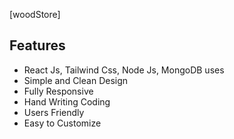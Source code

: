 [woodStore]

## Features

- React Js, Tailwind Css, Node Js, MongoDB uses
- Simple and Clean Design
- Fully Responsive
- Hand Writing Coding
- Users Friendly
- Easy to Customize
